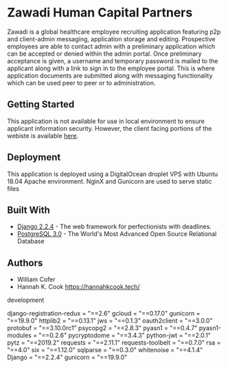 
# Zawadi Human Capital Partners

Zawadi is a global healthcare employee recruiting application featuring p2p and client-admin messaging, application storage and editing. Prospective employees are able to contact admin with a preliminary application which can be accepted or denied within the admin portal. Once preliminary acceptance is given, a username and temporary password is mailed to the applicant along with a link to sign in to the employee portal. This is where application documents are submitted along with messaging functionality which can be used peer to peer or to administration.

## Getting Started

This application is not available for use in local environment to ensure applicant information security. However, the client facing portions of the webiste is available <a href="https://zawadihumancapitalpartners.com/">here</a>.


## Deployment

This application is deployed using a DigitalOcean droplet VPS with Ubuntu 18.04 Apache environment. NginX and Gunicorn are used to serve static files

## Built With

* [Django 2.2.4](https://docs.djangoproject.com/en/3.0/) - The web framework for perfectionists with deadlines.
* [PostgreSQL 3.0](https://www.postgresql.org/docs/) - The World's Most Advanced Open Source Relational Database


## Authors

* William Cofer 
* Hannah K. Cook https://hannahkcook.tech/ 


development 

django-registration-redux = "==2.6"
gcloud = "==0.17.0"
gunicorn = "==19.9.0"
httplib2 = "==0.13.1"
jws = "==0.1.3"
oauth2client = "==3.0.0"
protobuf = "==3.10.0rc1"
psycopg2 = "==2.8.3"
pyasn1 = "==0.4.7"
pyasn1-modules = "==0.2.6"
pycryptodome = "==3.4.3"
python-jwt = "==2.0.1"
pytz = "==2019.2"
requests = "==2.11.1"
requests-toolbelt = "==0.7.0"
rsa = "==4.0"
six = "==1.12.0"
sqlparse = "==0.3.0"
whitenoise = "==4.1.4"
Django = "==2.2.4"
gunicorn = "==19.9.0"





